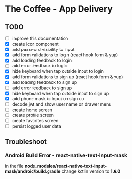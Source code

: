 # The Coffee - App Delivery

## TODO

- [ ] improve this documentation
- [x] create icon component
- [x] add password visibility to input
- [x] add form validations to login (react hook form & yup)
- [x] add loading feedback to login
- [ ] add error feedback to login
- [x] hide keyboard when tap outside input to login
- [x] add form validations to sign up (react hook form & yup)
- [x] add loading feedback to sign up
- [ ] add error feedback to sign up
- [x] hide keyboard when tap outside input to sign up
- [x] add phone mask to input on sign up
- [ ] decode jwt and show user name on drawer menu
- [ ] create home screen
- [ ] create profile screen
- [ ] create favorites screen
- [ ] persist logged user data

## Troubleshoot

### Android Build Error - react-native-text-input-mask

in the file **node_modules/react-native-text-input-mask/android/build.gradle** change kotlin version to **1.6.0**
